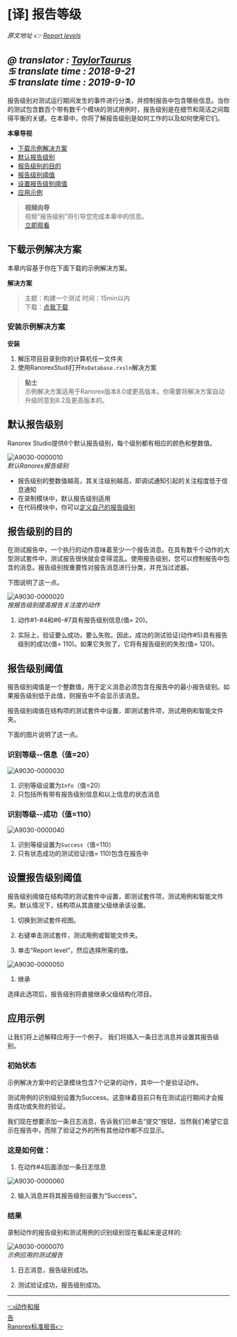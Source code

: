 # [译] 报告等级

*原文地址 👉 [Report levels][0]*

*@ translator : [TaylorTaurus](https://github.com/taylortaurus)*    
*♋ translate time : 2018-9-21*    
*♋ translate time : 2019-9-10*
---

报告级别对测试运行期间发生的事件进行分类，并控制报告中包含哪些信息。当你的测试包含数百个带有数千个模块的测试用例时，报告级别是在细节和简洁之间取得平衡的关键。在本章中，你将了解报告级别是如何工作的以及如何使用它们。

**本章导视**

- [下载示例解决方案](#下载示例解决方案)
- [默认报告级别](#默认报告级别)
- [报告级别的目的](#报告级别的目的)
- [报告级别阈值](#报告级别阈值)
- [设置报告级别阈值](#设置报告级别阈值)
- [应用示例](#应用示例)

>**视频向导**                 
视频“报告级别”将引导您完成本章中的信息。                   
[立即观看](https://www.youtube.com/embed/L2BHjyH4YnQ)



## 下载示例解决方案

本章内容基于你在下面下载的示例解决方案。

**解决方案** 
> 主题：构建一个测试
> 时间：15min以内  
> 下载：[点我下载][1]  


### 安装示例解决方案

**安装**

1. 解压项目目录到你的计算机任一文件夹
2. 使用RanorexStudi打开`RxDatabase.rxsln`解决方案

>**贴士**     
示例解决方案适用于Ranorex版本8.0或更高版本。你需要将解决方案自动升级同意到8.2及更高版本的。


## 默认报告级别

Ranorex Studio提供6个默认报告级别，每个级别都有相应的颜色和整数值。

![A9030-0000010](https://gitee.com/taylortaurus/RX_UserGuide_GitBook_Picbed/raw/master/Reporting/A9030-0000010.png)  
*默认Ranorex报告级别*  

- 报告级别的整数值越高，其关注级别越高，即调试通知引起的关注程度低于信息通知
- 在录制模块中，默认报告级别适用
- 在代码模块中，你可以[定义自己的报告级别][2]

## 报告级别的目的

在测试报告中，一个执行的动作意味着至少一个报告消息。在具有数千个动作的大型测试套件中，测试报告很快就会变得混乱。使用报告级别，您可以控制报告中包含的消息。报告级别按重要性对报告消息进行分类，并充当过滤器。

下图说明了这一点。

![A9030-0000020](https://gitee.com/taylortaurus/RX_UserGuide_GitBook_Picbed/raw/master/Reporting/A9030-0000020.png)  
*按报告级别提高报告关注度的动作*  

1. 动作#1-#4和#6-#7具有报告级别信息(值= 20)。

2. 实际上，验证要么成功，要么失败。因此，成功的测试验证(动作#5)具有报告级别的成功(值= 110)。如果它失败了，它将有报告级别的失败(值= 120)。

## 报告级别阈值

报告级别阈值是一个整数值，用于定义消息必须包含在报告中的最小报告级别。如果报告级别低于此值，则报告中不会显示该消息。

报告级别阈值在结构项的测试套件中设置，即测试套件项，测试用例和智能文件夹。

下面的图片说明了这一点。

### 识别等级--信息（值=20）

![A9030-0000030](https://www.ranorex.com/rx-media/rx-user-guide/v9.1/A90/A9030-0000030.png)

1. 识别等级设置为`Info`（值=20）
2. 只包括所有带有报告级别信息和以上信息的状态消息

### 识别等级--成功（值=110）

![A9030-0000040](https://gitee.com/taylortaurus/RX_UserGuide_GitBook_Picbed/raw/master/Reporting/A9030-0000040.png)  

1. 识别等级设置为`Success`（值=110）
2. 只有状态成功的测试验证(值= 110)包含在报告中

## 设置报告级别阈值

报告级别阈值在结构项的测试套件中设置，即测试套件项，测试用例和智能文件夹。默认情况下，结构项从其直接父级继承该设置。

1. 切换到测试套件视图。

2. 右键单击测试套件，测试用例或智能文件夹。

3. 单击“Report level”，然后选择所需的值。

![A9030-0000050](https://gitee.com/taylortaurus/RX_UserGuide_GitBook_Picbed/raw/master/Reporting/A9030-0000050.png)  

1. 继承

选择此选项后，报告级别将直接继承父级结构化项目。



## 应用示例

让我们将上述解释应用于一个例子。 我们将插入一条日志消息并设置其报告级别。

### **初始状态**

示例解决方案中的记录模块包含7个记录的动作，其中一个是验证动作。

测试用例的识别级别设置为Success。这意味着目前只有在测试运行期间才会报告成功或失败的验证。

我们现在想要添加一条日志消息，告诉我们已单击“提交”按钮，当然我们希望它显示在报告中，而除了验证之外的所有其他动作都不应显示。

### **这是如何做：**

1. 在动作#4后面添加一条日志信息

![A9030-0000060](https://gitee.com/taylortaurus/RX_UserGuide_GitBook_Picbed/raw/master/Reporting/A9030-0000060.png)  

2. 输入消息并将其报告级别设置为“Success”。

### **结果**

录制动作的报告级别和测试用例的识别级别现在看起来是这样的:

![A9030-0000070](https://gitee.com/taylortaurus/RX_UserGuide_GitBook_Picbed/raw/master/Reporting/A9030-0000070.png)  
*示例应用的测试报告*  

1. 日志消息，报告级别成功。

2. 测试验证成功，报告级别成功。


---
[👈动作和报告][3]&emsp;&emsp;&emsp;&emsp;&emsp;&emsp;&emsp;&emsp;&emsp;&emsp;&emsp;&emsp;&emsp;&emsp;&emsp;&emsp;&emsp;&emsp;&emsp;&emsp;&emsp;&emsp;&emsp;&emsp;&emsp;&emsp;&emsp;&emsp;&emsp;&emsp;&emsp;&emsp;[Ranorex标准报告👉][4]



[0]: https://www.ranorex.com/help/latest/ranorex-studio-fundamentals/reporting/concept-report-levels/
[1]: https://www.ranorex.com/rx-media/rx-user-guide/latest/download/RxSampleIntroduction.zip

[2]:.\user-defined-reporting.html
[3]:.\actions-and-the-report.html
[4]:.\ranorex-standard-reporting.html